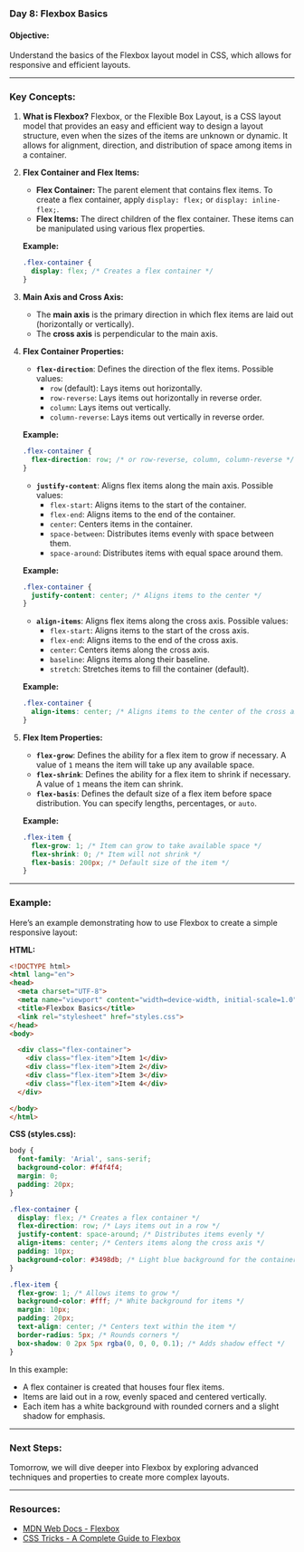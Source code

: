 ### Day 8: Flexbox Basics

#### **Objective:**
Understand the basics of the Flexbox layout model in CSS, which allows for responsive and efficient layouts.

---

### **Key Concepts:**

1. **What is Flexbox?**
   Flexbox, or the Flexible Box Layout, is a CSS layout model that provides an easy and efficient way to design a layout structure, even when the sizes of the items are unknown or dynamic. It allows for alignment, direction, and distribution of space among items in a container.

2. **Flex Container and Flex Items:**
   - **Flex Container:** The parent element that contains flex items. To create a flex container, apply `display: flex;` or `display: inline-flex;`.
   - **Flex Items:** The direct children of the flex container. These items can be manipulated using various flex properties.

   **Example:**
   ```css
   .flex-container {
     display: flex; /* Creates a flex container */
   }
   ```

3. **Main Axis and Cross Axis:**
   - The **main axis** is the primary direction in which flex items are laid out (horizontally or vertically).
   - The **cross axis** is perpendicular to the main axis.

4. **Flex Container Properties:**
   - **`flex-direction`**: Defines the direction of the flex items. Possible values:
     - `row` (default): Lays items out horizontally.
     - `row-reverse`: Lays items out horizontally in reverse order.
     - `column`: Lays items out vertically.
     - `column-reverse`: Lays items out vertically in reverse order.
   
   **Example:**
   ```css
   .flex-container {
     flex-direction: row; /* or row-reverse, column, column-reverse */
   }
   ```

   - **`justify-content`**: Aligns flex items along the main axis. Possible values:
     - `flex-start`: Aligns items to the start of the container.
     - `flex-end`: Aligns items to the end of the container.
     - `center`: Centers items in the container.
     - `space-between`: Distributes items evenly with space between them.
     - `space-around`: Distributes items with equal space around them.

   **Example:**
   ```css
   .flex-container {
     justify-content: center; /* Aligns items to the center */
   }
   ```

   - **`align-items`**: Aligns flex items along the cross axis. Possible values:
     - `flex-start`: Aligns items to the start of the cross axis.
     - `flex-end`: Aligns items to the end of the cross axis.
     - `center`: Centers items along the cross axis.
     - `baseline`: Aligns items along their baseline.
     - `stretch`: Stretches items to fill the container (default).

   **Example:**
   ```css
   .flex-container {
     align-items: center; /* Aligns items to the center of the cross axis */
   }
   ```

5. **Flex Item Properties:**
   - **`flex-grow`**: Defines the ability for a flex item to grow if necessary. A value of `1` means the item will take up any available space.
   - **`flex-shrink`**: Defines the ability for a flex item to shrink if necessary. A value of `1` means the item can shrink.
   - **`flex-basis`**: Defines the default size of a flex item before space distribution. You can specify lengths, percentages, or `auto`.

   **Example:**
   ```css
   .flex-item {
     flex-grow: 1; /* Item can grow to take available space */
     flex-shrink: 0; /* Item will not shrink */
     flex-basis: 200px; /* Default size of the item */
   }
   ```

---

### **Example:**

Here’s an example demonstrating how to use Flexbox to create a simple responsive layout:

**HTML:**
```html
<!DOCTYPE html>
<html lang="en">
<head>
  <meta charset="UTF-8">
  <meta name="viewport" content="width=device-width, initial-scale=1.0">
  <title>Flexbox Basics</title>
  <link rel="stylesheet" href="styles.css">
</head>
<body>

  <div class="flex-container">
    <div class="flex-item">Item 1</div>
    <div class="flex-item">Item 2</div>
    <div class="flex-item">Item 3</div>
    <div class="flex-item">Item 4</div>
  </div>

</body>
</html>
```

**CSS (styles.css):**
```css
body {
  font-family: 'Arial', sans-serif;
  background-color: #f4f4f4;
  margin: 0;
  padding: 20px;
}

.flex-container {
  display: flex; /* Creates a flex container */
  flex-direction: row; /* Lays items out in a row */
  justify-content: space-around; /* Distributes items evenly */
  align-items: center; /* Centers items along the cross axis */
  padding: 10px;
  background-color: #3498db; /* Light blue background for the container */
}

.flex-item {
  flex-grow: 1; /* Allows items to grow */
  background-color: #fff; /* White background for items */
  margin: 10px;
  padding: 20px;
  text-align: center; /* Centers text within the item */
  border-radius: 5px; /* Rounds corners */
  box-shadow: 0 2px 5px rgba(0, 0, 0, 0.1); /* Adds shadow effect */
}
```

In this example:
- A flex container is created that houses four flex items.
- Items are laid out in a row, evenly spaced and centered vertically.
- Each item has a white background with rounded corners and a slight shadow for emphasis.

---

### **Next Steps:**
Tomorrow, we will dive deeper into Flexbox by exploring advanced techniques and properties to create more complex layouts.

---

### **Resources:**
- [MDN Web Docs - Flexbox](https://developer.mozilla.org/en-US/docs/Web/CSS/CSS_Flexible_Box_Layout)
- [CSS Tricks - A Complete Guide to Flexbox](https://css-tricks.com/snippets/css/a-guide-to-flexbox/)